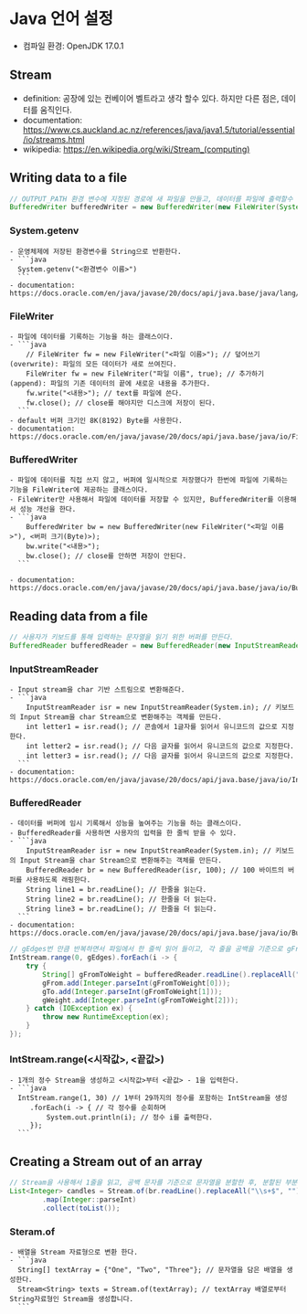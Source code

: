 # Java 언어 설정

- 컴파일 환경: OpenJDK 17.0.1

## Stream

- definition: 공장에 있는 컨베이어 벨트라고 생각 할수 있다. 하지만 다른 점은, 데이터를 움직인다.
- documentation: https://www.cs.auckland.ac.nz/references/java/java1.5/tutorial/essential/io/streams.html
- wikipedia: https://en.wikipedia.org/wiki/Stream_(computing)

## Writing data to a file

```java
// OUTPUT_PATH 환경 변수에 지정된 경로에 새 파일을 만들고, 데이터를 파일에 출력할수 있도록 버퍼를 만든다.
BufferedWriter bufferedWriter = new BufferedWriter(new FileWriter(System.getenv("OUTPUT_PATH")));
```

### System.getenv
    - 운영체제에 저장된 환경변수를 String으로 반환한다.
    - ```java
      System.getenv("<환경변수 이름>")
      ```
    - documentation: https://docs.oracle.com/en/java/javase/20/docs/api/java.base/java/lang/System.html#getenv()

### FileWriter
    - 파일에 데이터를 기록하는 기능을 하는 클래스이다.
    - ```java 
        // FileWriter fw = new FileWriter("<파일 이름>"); // 덮어쓰기 (overwrite): 파일의 모든 데이터가 새로 쓰여진다.
        FileWriter fw = new FileWriter("파일 이름", true); // 추가하기 (append): 파일의 기존 데이터의 끝에 새로운 내용을 추가한다.
        fw.write("<내용>"); // text를 파일에 쓴다.
        fw.close(); // close를 해야지만 디스크에 저장이 된다.
      ```
    - default 버퍼 크기인 8K(8192) Byte를 사용한다.
    - documentation: https://docs.oracle.com/en/java/javase/20/docs/api/java.base/java/io/FileWriter.html

### BufferedWriter
    - 파일에 데이터를 직접 쓰지 않고, 버퍼에 일시적으로 저장했다가 한번에 파일에 기록하는 기능을 FileWriter에 제공하는 클래스이다.
    - FileWriter만 사용해서 파일에 데이터를 저장할 수 있지만, BufferedWriter를 이용해서 성능 개선을 한다.
    - ```java         
        BufferedWriter bw = new BufferedWriter(new FileWriter("<파일 이름>"), <버퍼 크기(Byte)>);
        bw.write("<내용>");
        bw.close(); // close를 안하면 저장이 안된다.
      ```

    - documentation: https://docs.oracle.com/en/java/javase/20/docs/api/java.base/java/io/BufferedWriter.html

## Reading data from a file

```java
// 사용자가 키보드를 통해 입력하는 문자열을 읽기 위한 버퍼를 만든다. 
BufferedReader bufferedReader = new BufferedReader(new InputStreamReader(System.in));
```

### InputStreamReader
    - Input stream을 char 기반 스트림으로 변환해준다.
    - ```java
        InputStreamReader isr = new InputStreamReader(System.in); // 키보드의 Input Stream을 char Stream으로 변환해주는 객체를 만든다.
        int letter1 = isr.read(); // 콘솔에서 1글자를 읽어서 유니코드의 값으로 지정한다.
        int letter2 = isr.read(); // 다음 글자를 읽어서 유니코드의 값으로 지정한다.
        int letter3 = isr.read(); // 다음 글자를 읽어서 유니코드의 값으로 지정한다.
      ```
    - documentation: https://docs.oracle.com/en/java/javase/20/docs/api/java.base/java/io/InputStreamReader.html

### BufferedReader
    - 데이터를 버퍼에 임시 기록해서 성능을 높여주는 기능을 하는 클래스이다.
    - BufferedReader를 사용하면 사용자의 입력을 한 줄씩 받을 수 있다.
    - ```java 
        InputStreamReader isr = new InputStreamReader(System.in); // 키보드의 Input Stream을 char Stream으로 변환해주는 객체를 만든다.
        BufferedReader br = new BufferedReader(isr, 100); // 100 바이트의 버퍼를 사용하도록 래핑한다.
        String line1 = br.readLine(); // 한줄을 읽는다.
        String line2 = br.readLine(); // 한줄을 더 읽는다.
        String line3 = br.readLine(); // 한줄을 더 읽는다.
      ```
    - documentation: https://docs.oracle.com/en/java/javase/20/docs/api/java.base/java/io/BufferedReader.html

```java
// gEdges번 만큼 반복하면서 파일에서 한 줄씩 읽어 들이고, 각 줄을 공백을 기준으로 gFrom, gTo, gWeight 리스트에 추가한다.
IntStream.range(0, gEdges).forEach(i -> {
    try {
        String[] gFromToWeight = bufferedReader.readLine().replaceAll("\\s+$", "").split(" ");
        gFrom.add(Integer.parseInt(gFromToWeight[0]));
        gTo.add(Integer.parseInt(gFromToWeight[1]));
        gWeight.add(Integer.parseInt(gFromToWeight[2]));
    } catch (IOException ex) {
        throw new RuntimeException(ex);
    }
});
```

### IntStream.range(<시작값>, <끝값>)
    - 1개의 정수 Stream을 생성하고 <시작값>부터 <끝값> - 1을 입력한다.
    - ```java
      IntStream.range(1, 30) // 1부터 29까지의 정수를 포함하는 IntStream을 생성
         .forEach(i -> { // 각 정수를 순회하며
             System.out.println(i); // 정수 i를 출력한다.
         });
      ```

## Creating a Stream out of an array

```java 
// Stream을 사용해서 1줄을 읽고, 공백 문자를 기준으로 문자열을 분할한 후, 분할된 부분을 정수로 cast 하고, 리스트로 반환한다.
List<Integer> candles = Stream.of(br.readLine().replaceAll("\\s+$", "").split(" "))
        .map(Integer::parseInt)
        .collect(toList());
```

### Steram.of
    - 배열을 Stream 자료형으로 변환 한다.
    - ```java 
      String[] textArray = {"One", "Two", "Three"}; // 문자열을 담은 배열을 생성한다.
      Stream<String> texts = Stream.of(textArray); // textArray 배열로부터 String자료형인 Stream을 생성합니다.
      ```
      
